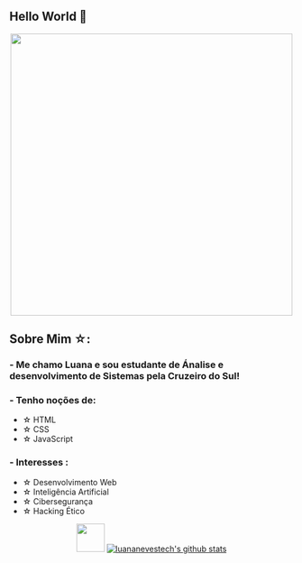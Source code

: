 ## Hello World 👋 
<p align="center"> <img src="https://media1.tenor.com/m/FyF2aQY4nVcAAAAC/libby-creates-alucard.gif" width="500">

## Sobre Mim ☆: 

### - Me chamo Luana e sou estudante de Ánalise e desenvolvimento de Sistemas pela Cruzeiro do Sul!

### - Tenho noções de:
- ☆ HTML
- ☆ CSS
- ☆ JavaScript

### - Interesses : 
- ☆ Desenvolvimento Web
- ☆ Inteligência Artificial
- ☆ Cibersegurança
- ☆ Hacking Ético


<p align="center">  <img src="https://media.giphy.com/media/mGcNjsfWAjY5AEZNw6/giphy.gif" width="50"></h2>
  <a href="https://github.com/luananevestech"><img src="https://github-readme-stats.vercel.app/api?username=luananevestech&hide_border=true&show_icons=true" alt="luananevestech's github stats"></a>
</p>  

</br>
</br>
</br>

